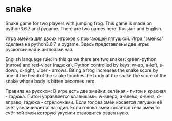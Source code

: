 # snake
Snake game for two players with jumping frog.  This game is made on python3.6.7 and pygame.  There are two games here: Russian and English.

Игра змейка для двоих игроков с прыгающей лягушкой.  Игра "змейка" сделана на python3.6.7 и pygame.  Здесь представлены две игры: рускоязычная и англоязычная.

English language rule:     In this game there are two snakes: green-python (питон) and red-viper (гадюка).     Python controlled by keys: w-ap, a-left, s-down, d-right, viper - arrows.     Biting a frog increases the snake score by one.     if the head of the snake touches the body of the snake the score of the snake whose body is bitten becomes zero. 
 
Правила на русском:     В игре есть две змейки: зелёная - питон и красная - гадюка.     Питон управляется клавишами: w-вверх, a-влево, s-вниз, d-вправо, гадюка - стрелочками.     Если голова змеи косается лягушки её счёт увеличивается на один.     Если голова змеи косается тела змеи то счёт той змеи которую укусили становится равен нулю.  
